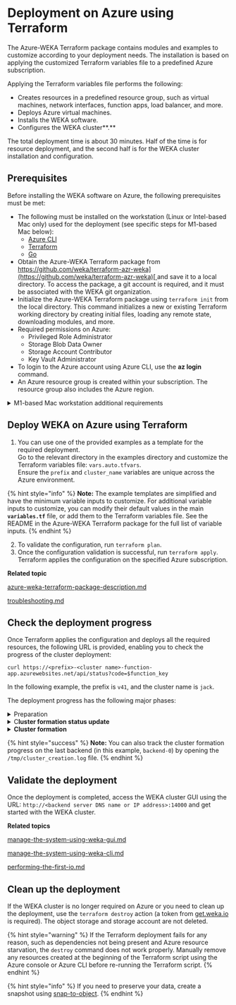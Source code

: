 # Deployment on Azure using Terraform

The Azure-WEKA Terraform package contains modules and examples to customize according to your deployment needs. The installation is based on applying the customized Terraform variables file to a predefined Azure subscription.&#x20;

Applying the Terraform variables file performs the following:

* Creates resources in a predefined resource group, such as virtual machines, network interfaces, function apps, load balancer, and more.
* Deploys Azure virtual machines.
* Installs the WEKA software.
* Configures the WEKA cluster**.**

The total deployment time is about 30 minutes. Half of the time is for resource deployment, and the second half is for the WEKA cluster installation and configuration.

## Prerequisites

Before installing the WEKA software on Azure, the following prerequisites must be met:

* The following must be installed on the workstation (Linux or Intel-based Mac only) used for the deployment (see specific steps for M1-based Mac below):
  * [Azure CLI](https://learn.microsoft.com/en-us/cli/azure/install-azure-cli)
  * [Terraform](https://developer.hashicorp.com/terraform/tutorials/aws-get-started/install-cli)
  * [Go](https://go.dev/doc/install)
* Obtain the Azure-WEKA Terraform package from [https://github.com/weka/terraform-azr-weka](https://github.com/weka/terraform-azr-weka)[ ](https://github.com/weka/terraform-azr-weka)and save it to a local directory. To access the package, a git account is required, and it must be associated with the WEKA git organization.&#x20;
* Initialize the Azure-WEKA Terraform package using `terraform init` from the local directory. This command initializes a new or existing Terraform working directory by creating initial files, loading any remote state, downloading modules, and more.
* Required permissions on Azure:
  * Privileged Role Administrator
  * Storage Blob Data Owner
  * Storage Account Contributor
  * Key Vault Administrator
* To login to the Azure account using Azure CLI, use the **az login** command.
* An Azure resource group is created within your subscription. The resource group also includes the Azure region.

<details>

<summary>M1-based Mac workstation additional requirements</summary>

Follow these additional requirements to get Terraform working on an M1-based Mac:

1. Ensure `golang 1.19` or higher is installed.
2. Run `brew install tfenv`
3. Run `TFENV_ARCH=amd64 tfenv install 1.3.7`
4. Run `tfenv use 1.3.7`
5. Run `brew install kreuzwerker/taps/m1-terraform-provider-helper`

</details>

## Deploy WEKA on Azure using Terraform

1. You can use one of the provided examples as a template for the required deployment. \
   Go to the relevant directory in the examples directory and customize the Terraform variables file: `vars.auto.tfvars`.\
   Ensure the `prefix` and `cluster_name` variables are unique across the Azure environment.

{% hint style="info" %}
**Note:** The example templates are simplified and have the minimum variable inputs to customize. For additional variable inputs to customize, you can modify their default values in the main **`variables.tf`** file, or add them to the Terraform variables file. See the README in the Azure-WEKA Terraform package for the full list of variable inputs.
{% endhint %}

2. To validate the configuration, run `terraform plan`.
3. Once the configuration validation is successful, run `terraform apply`.\
   Terraform applies the configuration on the specified Azure subscription.

**Related topic**

[azure-weka-terraform-package-description.md](azure-weka-terraform-package-description.md "mention")

[troubleshooting.md](troubleshooting.md "mention")

## Check the deployment progress

Once Terraform applies the configuration and deploys all the required resources, the following URL is provided, enabling you to check the progress of the cluster deployment:

`curl https://<prefix>-<cluster name>-function-app.azurewebsites.net/api/status?code=$function_key`

In the following example, the prefix is `v41`, and the cluster name is `jack`.

The deployment progress has the following major phases:

<details>

<summary>Preparation</summary>

Once the VM starts up, it prepares all the required objects, such as installing the OFED driver, setting the partition to `/opt/weka`, downloading the Weka release, and deploying the container drives.

This phase takes about 15 to 20 minutes.

In this phase, the number of virtual machines (instances) is empty, as shown in the following response:

```

$ curl https://v41-jack-function-app.azurewebsites.net/api/status?code=$function_key
{
  "initial_size": 6,
  "desired_size": 6,
  "instances": [],
  "clusterized": false
}

```

</details>

<details>

<summary>C<strong>luster formation status update</strong></summary>

Once the preparation phase completes, the list of virtual machines appears, and the cluster formation status is still false, as shown in the following response:

```

$ curl https://v41-jack-function-app.azurewebsites.net/api/status?code=$function_key
{
  "initial_size": 6,
  "desired_size": 6,
  "instances": [
    "v41-jack-backend-4",
    "v41-jack-backend-3",
    "v41-jack-backend-5",
    "v41-jack-backend-1",
    "v41-jack-backend-2",
    "v41-jack-backend-0"
  ],
  "clusterized": false
  
```

</details>

<details>

<summary><strong>Cluster formation</strong></summary>

In this phase, the last backend (backend-0) runs the cluster formation. Once it is completed, the cluster status (`clusterized`) is set to `true`, as shown in the following response:

```

$ curl https://v41-jack-function-app.azurewebsites.net/api/status?code=$function_key
{
  "initial_size": 6,
  "desired_size": 6,
  "instances": [
    "v41-jack-backend-4",
    "v41-jack-backend-3",
    "v41-jack-backend-5",
    "v41-jack-backend-1",
    "v41-jack-backend-2",
    "v41-jack-backend-0"
  ],
  "clusterized": true
}

```

</details>

{% hint style="success" %}
**Note:** You can also track the cluster formation progress on the last backend (in this example, `backend-0`) by opening the `/tmp/cluster_creation.log` file.
{% endhint %}

## **Validate the deployment**

Once the deployment is completed, access the WEKA cluster GUI using the URL: `http://<backend server DNS name or IP address>:14000` and get started with the WEKA cluster.

**Related topics**

[manage-the-system-using-weka-gui.md](../../getting-started-with-weka/manage-the-system-using-weka-gui.md "mention")

[manage-the-system-using-weka-cli.md](../../getting-started-with-weka/manage-the-system-using-weka-cli.md "mention")

[performing-the-first-io.md](../../getting-started-with-weka/performing-the-first-io.md "mention")

## **Clean up the** deployment

If the WEKA cluster is no longer required on Azure or you need to clean up the deployment, use the `terraform destroy` action (a token from [get.weka.io](https://get.weka.io/) is required). The object storage and storage account are not deleted.

{% hint style="warning" %}
If the Terraform deployment fails for any reason, such as dependencies not being present and Azure resource starvation, the `destroy` command does not work properly. Manually remove any resources created at the beginning of the Terraform script using the Azure console or Azure CLI before re-running the Terraform script.&#x20;
{% endhint %}

{% hint style="info" %}
If you need to preserve your data, create a snapshot using [snap-to-object](../../fs/snap-to-obj/).
{% endhint %}
